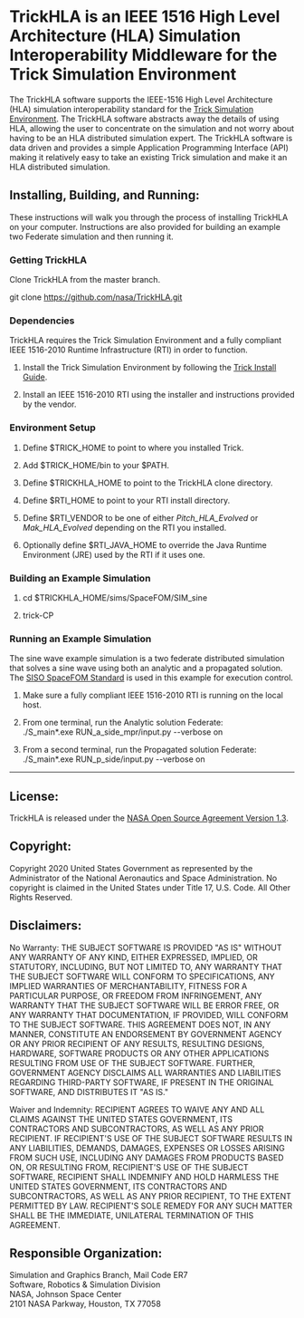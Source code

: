 # TrickHLA is an IEEE 1516 High Level Architecture (HLA) Simulation Interoperability Middleware for the Trick Simulation Environment

The TrickHLA software supports the IEEE-1516 High Level Architecture (HLA) 
simulation interoperability standard for the 
[Trick Simulation Environment](https://github.com/nasa/trick/). The TrickHLA 
software abstracts away the details of using HLA, allowing the user to concentrate 
on the simulation and not worry about having to be an HLA distributed simulation 
expert. The TrickHLA software is data driven and provides a simple Application 
Programming Interface (API) making it relatively easy to take an existing Trick 
simulation and make it an HLA distributed simulation.

## Installing, Building, and Running:

These instructions will walk you through the process of installing TrickHLA on 
your computer. Instructions are also provided for building an example two 
Federate simulation and then running it.

### Getting TrickHLA
Clone TrickHLA from the master branch.

git clone https://github.com/nasa/TrickHLA.git


### Dependencies

TrickHLA requires the Trick Simulation Environment and a fully compliant 
IEEE 1516-2010 Runtime Infrastructure (RTI) in order to function. 

1) Install the Trick Simulation Environment by following the [Trick Install Guide](https://nasa.github.io/trick/documentation/install_guide/Install-Guide).

2) Install an IEEE 1516-2010 RTI using the installer and instructions provided by the vendor.


### Environment Setup

1) Define $TRICK_HOME to point to where you installed Trick.

2) Add $TRICK_HOME/bin to your $PATH.

3) Define $TRICKHLA_HOME to point to the TrickHLA clone directory.

4) Define $RTI_HOME to point to your RTI install directory.

5) Define $RTI_VENDOR to be one of either <i>Pitch_HLA_Evolved</i> or <i>Mak_HLA_Evolved</i> depending on the RTI you installed.

6) Optionally define $RTI_JAVA_HOME to override the Java Runtime Environment (JRE) used by the RTI if it uses one.

### Building an Example Simulation

1) cd $TRICKHLA_HOME/sims/SpaceFOM/SIM_sine

2) trick-CP

### Running an Example Simulation

The sine wave example simulation is a two federate distributed simulation that 
solves a sine wave using both an analytic and a propagated solution. 
The [SISO SpaceFOM Standard](https://cdn.ymaws.com/www.sisostandards.org/resource/resmgr/standards_products/siso-std-018-2020_srfom.pdf) is used
in this example for execution control.

1) Make sure a fully compliant IEEE 1516-2010 RTI is running on the local host.

2) From one terminal, run the Analytic solution Federate:<br/>
./S_main*.exe RUN_a_side_mpr/input.py --verbose on

3) From a second terminal, run the Propagated solution Federate:<br/>
./S_main*.exe RUN_p_side/input.py --verbose on

---

## License:
TrickHLA is released under the [NASA Open Source Agreement Version 1.3](https://github.com/nasa/TrickHLA/blob/master/LICENSE.txt).

## Copyright:
Copyright 2020 United States Government as represented by the Administrator of the National Aeronautics and Space Administration. No copyright is claimed in the United States under Title 17, U.S. Code. All Other Rights Reserved.

## Disclaimers:
No Warranty: THE SUBJECT SOFTWARE IS PROVIDED "AS IS" WITHOUT ANY WARRANTY OF ANY KIND, EITHER EXPRESSED, IMPLIED, OR STATUTORY, INCLUDING, BUT NOT LIMITED TO, ANY WARRANTY THAT THE SUBJECT SOFTWARE WILL CONFORM TO SPECIFICATIONS, ANY IMPLIED WARRANTIES OF MERCHANTABILITY, FITNESS FOR A PARTICULAR PURPOSE, OR FREEDOM FROM INFRINGEMENT, ANY WARRANTY THAT THE SUBJECT SOFTWARE WILL BE ERROR FREE, OR ANY WARRANTY THAT DOCUMENTATION, IF PROVIDED, WILL CONFORM TO THE SUBJECT SOFTWARE. THIS AGREEMENT DOES NOT, IN ANY MANNER, CONSTITUTE AN ENDORSEMENT BY GOVERNMENT AGENCY OR ANY PRIOR RECIPIENT OF ANY RESULTS, RESULTING DESIGNS, HARDWARE, SOFTWARE PRODUCTS OR ANY OTHER APPLICATIONS RESULTING FROM USE OF THE SUBJECT SOFTWARE. FURTHER, GOVERNMENT AGENCY DISCLAIMS ALL WARRANTIES AND LIABILITIES REGARDING THIRD-PARTY SOFTWARE, IF PRESENT IN THE ORIGINAL SOFTWARE, AND DISTRIBUTES IT "AS IS."

Waiver and Indemnity: RECIPIENT AGREES TO WAIVE ANY AND ALL CLAIMS AGAINST THE UNITED STATES GOVERNMENT, ITS CONTRACTORS AND SUBCONTRACTORS, AS WELL AS ANY PRIOR RECIPIENT. IF RECIPIENT'S USE OF THE SUBJECT SOFTWARE RESULTS IN ANY LIABILITIES, DEMANDS, DAMAGES, EXPENSES OR LOSSES ARISING FROM SUCH USE, INCLUDING ANY DAMAGES FROM PRODUCTS BASED ON, OR RESULTING FROM, RECIPIENT'S USE OF THE SUBJECT SOFTWARE, RECIPIENT SHALL INDEMNIFY AND HOLD HARMLESS THE UNITED STATES GOVERNMENT, ITS CONTRACTORS AND SUBCONTRACTORS, AS WELL AS ANY PRIOR RECIPIENT, TO THE EXTENT PERMITTED BY LAW. RECIPIENT'S SOLE REMEDY FOR ANY SUCH MATTER SHALL BE THE IMMEDIATE, UNILATERAL TERMINATION OF THIS AGREEMENT.

## Responsible Organization:
Simulation and Graphics Branch, Mail Code ER7  
Software, Robotics & Simulation Division  
NASA, Johnson Space Center  
2101 NASA Parkway, Houston, TX  77058  

